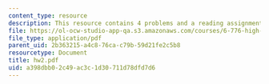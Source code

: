```yaml
---
content_type: resource
description: This resource contains 4 problems and a reading assignment.
file: https://ol-ocw-studio-app-qa.s3.amazonaws.com/courses/6-776-high-speed-communication-circuits-spring-2005/a398dbb02c49ac3c1d30711d78dfd7d6_hw2.pdf
file_type: application/pdf
parent_uid: 2b363215-a4c8-76ca-c79b-59d21fe2c5b8
resourcetype: Document
title: hw2.pdf
uid: a398dbb0-2c49-ac3c-1d30-711d78dfd7d6
---
```

